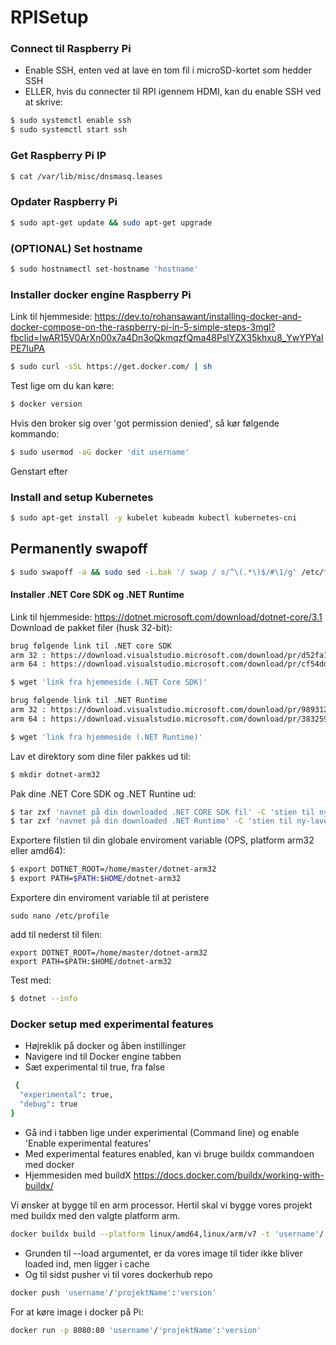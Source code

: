 # RPISetup
### Connect til Raspberry Pi
- Enable SSH, enten ved at lave en tom fil i microSD-kortet som hedder SSH
- ELLER, hvis du connecter til RPI igennem HDMI, kan du enable SSH ved at skrive:
```sh
$ sudo systemctl enable ssh
$ sudo systemctl start ssh
```
### Get Raspberry Pi IP
```sh
$ cat /var/lib/misc/dnsmasq.leases
```

### Opdater Raspberry Pi
```sh
$ sudo apt-get update && sudo apt-get upgrade
```

### (OPTIONAL) Set hostname
```sh
$ sudo hostnamectl set-hostname 'hostname'
```

### Installer docker engine Raspberry Pi
Link til hjemmeside: https://dev.to/rohansawant/installing-docker-and-docker-compose-on-the-raspberry-pi-in-5-simple-steps-3mgl?fbclid=IwAR15V0ArXn00x7a4Dn3oQkmqzfQma48PslYZX35khxu8_YwYPYaIPE7IuPA
```sh
$ sudo curl -sSL https://get.docker.com/ | sh
```
Test lige om du kan køre:
```sh
$ docker version
```

Hvis den broker sig over 'got permission denied', så kør følgende kommando:
```sh
$ sudo usermod -aG docker 'dit username'
```
Genstart efter

### Install and setup Kubernetes
```sh
$ sudo apt-get install -y kubelet kubeadm kubectl kubernetes-cni
```

## Permanently swapoff
```sh
$ sudo swapoff -a && sudo sed -i.bak '/ swap / s/^\(.*\)$/#\1/g' /etc/fstab
```



#### Installer .NET Core SDK og .NET Runtime
Link til hjemmeside: https://dotnet.microsoft.com/download/dotnet-core/3.1
Download de pakket filer (husk 32-bit):
```sh
brug følgende link til .NET core SDK
arm 32 : https://download.visualstudio.microsoft.com/download/pr/d52fa156-1555-41d5-a5eb-234305fbd470/173cddb039d613c8f007c9f74371f8bb/dotnet-sdk-3.1.101-linux-arm.tar.gz
arm 64 : https://download.visualstudio.microsoft.com/download/pr/cf54dd72-eab1-4f5c-ac1e-55e2a9006739/d66fc7e2d4ee6c709834dd31db23b743/dotnet-sdk-3.1.101-linux-arm64.tar.gz

$ wget 'link fra hjemmeside (.NET Core SDK)'

brug følgende link til .NET Runtime
arm 32 : https://download.visualstudio.microsoft.com/download/pr/98931269-612c-47cd-a5a1-f1d8e616c950/1ba015724bba919eccbf159dbda0a483/dotnet-runtime-3.1.1-linux-arm.tar.gz
arm 64 : https://download.visualstudio.microsoft.com/download/pr/38325910-0157-4f3a-b093-da799dcaa24b/d4892d3a53a6d917fbab4037624181a9/dotnet-runtime-3.1.1-linux-arm64.tar.gz

$ wget 'link fra hjemmeside (.NET Runtime)'
```
Lav et direktory som dine filer pakkes ud til:
```sh
$ mkdir dotnet-arm32
```

Pak dine .NET Core SDK og .NET Runtine ud:
```sh
$ tar zxf 'navnet på din downloaded .NET CORE SDK fil' -C 'stien til ny-lavet mappe'
$ tar zxf 'navnet på din downloaded .NET Runtime' -C 'stien til ny-lavet mappe'
```

Exportere filstien til din globale enviroment variable (OPS, platform arm32 eller amd64):
```sh
$ export DOTNET_ROOT=/home/master/dotnet-arm32
$ export PATH=$PATH:$HOME/dotnet-arm32
```

Exportere din enviroment variable til at peristere
```
sudo nano /etc/profile
```
add til nederst til filen:
```
export DOTNET_ROOT=/home/master/dotnet-arm32
export PATH=$PATH:$HOME/dotnet-arm32
```


Test med:
```sh
$ dotnet --info
```

### Docker setup med experimental features
- Højreklik på docker og åben instillinger
- Navigere ind til Docker engine  tabben
- Sæt experimental til true, fra false

```sh
 {
  "experimental": true,
  "debug": true
}
```
- Gå ind i tabben lige under experimental (Command line) og enable 'Enable experimental features'
- Med experimental features enabled, kan vi bruge buildx commandoen med docker
- Hjemmesiden med buildX https://docs.docker.com/buildx/working-with-buildx/

Vi ønsker at bygge til en arm processor. Hertil skal vi bygge vores projekt med buildx med den valgte platform arm.

```sh
docker buildx build --platform linux/amd64,linux/arm/v7 -t 'username'/'projektName':'version' . --load 
```
- Grunden til --load argumentet, er da vores image til tider ikke bliver loaded ind, men ligger i cache
- Og til sidst pusher vi til vores dockerhub repo
```sh
docker push 'username'/'projektName':'version'
```

For at køre image i docker på Pi:
```sh
docker run -p 8080:80 'username'/'projektName':'version'
```
[//]: # (These are reference links used in the body of this note and get stripped out when the markdown processor does its job. There is no need to format nicely because it shouldn't be seen. Thanks SO - http://stackoverflow.com/questions/4823468/store-comments-in-markdown-syntax)


   [dill]: <https://github.com/joemccann/dillinger>
   [git-repo-url]: <https://github.com/joemccann/dillinger.git>
   [john gruber]: <http://daringfireball.net>
   [df1]: <http://daringfireball.net/projects/markdown/>
   [markdown-it]: <https://github.com/markdown-it/markdown-it>
   [Ace Editor]: <http://ace.ajax.org>
   [node.js]: <http://nodejs.org>
   [Twitter Bootstrap]: <http://twitter.github.com/bootstrap/>
   [jQuery]: <http://jquery.com>
   [@tjholowaychuk]: <http://twitter.com/tjholowaychuk>
   [express]: <http://expressjs.com>
   [AngularJS]: <http://angularjs.org>
   [Gulp]: <http://gulpjs.com>

   [PlDb]: <https://github.com/joemccann/dillinger/tree/master/plugins/dropbox/README.md>
   [PlGh]: <https://github.com/joemccann/dillinger/tree/master/plugins/github/README.md>
   [PlGd]: <https://github.com/joemccann/dillinger/tree/master/plugins/googledrive/README.md>
   [PlOd]: <https://github.com/joemccann/dillinger/tree/master/plugins/onedrive/README.md>
   [PlMe]: <https://github.com/joemccann/dillinger/tree/master/plugins/medium/README.md>
   [PlGa]: <https://github.com/RahulHP/dillinger/blob/master/plugins/googleanalytics/README.md>
